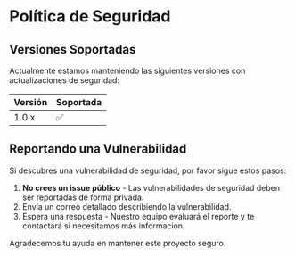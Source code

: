 # Política de Seguridad

## Versiones Soportadas

Actualmente estamos manteniendo las siguientes versiones con actualizaciones de seguridad:

| Versión | Soportada          |
| ------- | ------------------ |
| 1.0.x   | :white_check_mark: |

## Reportando una Vulnerabilidad

Si descubres una vulnerabilidad de seguridad, por favor sigue estos pasos:

1. **No crees un issue público** - Las vulnerabilidades de seguridad deben ser reportadas de forma privada.
2. Envía un correo detallado describiendo la vulnerabilidad.
3. Espera una respuesta - Nuestro equipo evaluará el reporte y te contactará si necesitamos más información.

Agradecemos tu ayuda en mantener este proyecto seguro. 